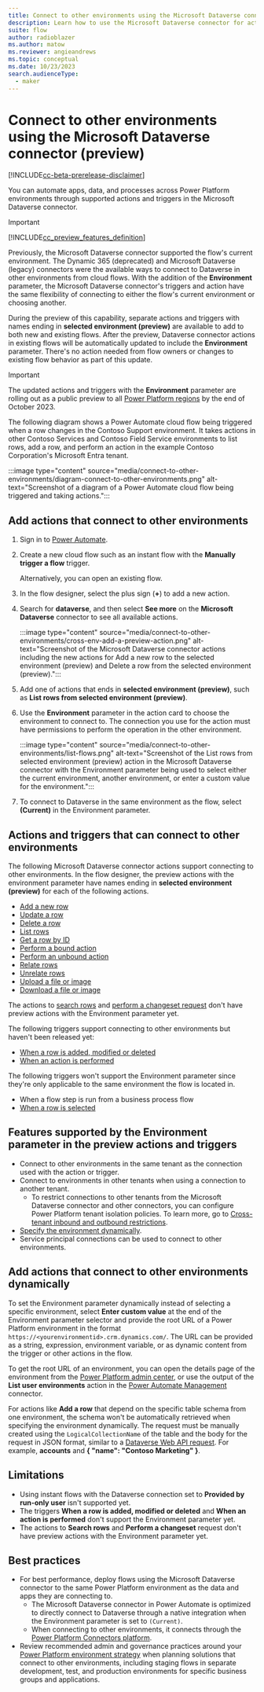 ```yaml
---
title: Connect to other environments using the Microsoft Dataverse connector (preview)
description: Learn how to use the Microsoft Dataverse connector for actions and triggers across Power Platform environments.
suite: flow
author: radioblazer
ms.author: matow
ms.reviewer: angieandrews
ms.topic: conceptual
ms.date: 10/23/2023
search.audienceType: 
  - maker
---
```


# Connect to other environments using the Microsoft Dataverse connector (preview)

[!INCLUDE[cc-beta-prerelease-disclaimer](../includes/cc-beta-prerelease-disclaimer.md)]

You can automate apps, data, and processes across Power Platform environments through supported actions and triggers in the Microsoft Dataverse connector.

> [!IMPORTANT]
> [!INCLUDE[cc_preview_features_definition](../includes/cc-preview-features-definition.md)]

Previously, the Microsoft Dataverse connector supported the flow's current environment. The Dynamic 365 (deprecated) and Microsoft Dataverse (legacy) connectors were the available ways to connect to Dataverse in other environments from cloud flows. With the addition of the **Environment** parameter, the Microsoft Dataverse connector's triggers and action have the same flexibility of connecting to either the flow's current environment or choosing another.

During the preview of this capability, separate actions and triggers with names ending in **selected environment (preview)** are available to add to both new and existing flows. After the preview, Dataverse connector actions in existing flows will be automatically updated to include the **Environment** parameter. There's no action needed from flow owners or changes to existing flow behavior as part of this update.

> [!IMPORTANT]
> The updated actions and triggers with the **Environment** parameter are rolling out as a public preview to all [Power Platform regions](/power-automate/regions-overview) by the end of October 2023.

The following diagram shows a Power Automate cloud flow being triggered when a row changes in the Contoso Support environment. It takes actions in other Contoso Services and Contoso Field Service environments to list rows, add a row, and perform an action in the example Contoso Corporation's Microsoft Entra tenant.

:::image type="content" source="media/connect-to-other-environments/diagram-connect-to-other-environments.png" alt-text="Screenshot of a diagram of a Power Automate cloud flow being triggered and taking actions.":::

## Add actions that connect to other environments

1. Sign in to [Power Automate](https://make.powerautomate.com).
1. Create a new cloud flow such as an instant flow with the **Manually trigger a flow** trigger.

    Alternatively, you can open an existing flow.

1. In the flow designer, select the plus sign (**+**) to add a new action.
1. Search for **dataverse**, and then select **See more** on the **Microsoft Dataverse** connector to see all available actions.

    :::image type="content" source="media/connect-to-other-environments/cross-env-add-a-preview-action.png" alt-text="Screenshot of the Microsoft Dataverse connector actions including the new actions for Add a new row to the selected environment (preview) and Delete a row from the selected environment (preview).":::

1. Add one of actions that ends in **selected environment (preview)**, such as **List rows from selected environment (preview)**.
1. Use the **Environment** parameter in the action card to choose the environment to connect to. The connection you use for the action must have permissions to perform the operation in the other environment.

    :::image type="content" source="media/connect-to-other-environments/list-flows.png" alt-text="Screenshot of the List rows from selected environment (preview) action in the Microsoft Dataverse connector with the Environment parameter being used to select either the current environment, another environment, or enter a custom value for the environment.":::

1. To connect to Dataverse in the same environment as the flow, select **(Current)** in the Environment parameter.

## Actions and triggers that can connect to other environments

The following Microsoft Dataverse connector actions support connecting to other environments. In the flow designer, the preview actions with the environment parameter have names ending in **selected environment (preview)** for each of the following actions.

- [Add a new row](/power-automate/dataverse/create)
- [Update a row](/power-automate/dataverse/update)
- [Delete a row](/power-automate/dataverse/delete-row)
- [List rows](/power-automate/dataverse/list-rows)
- [Get a row by ID](/power-automate/dataverse/get-row-id)
- [Perform a bound action](/power-automate/dataverse/bound-unbound)
- [Perform an unbound action](/power-automate/dataverse/bound-unbound)
- [Relate rows](/power-automate/dataverse/relate-unrelate-rows)
- [Unrelate rows](/power-automate/dataverse/relate-unrelate-rows)
- [Upload a file or image](/power-automate/dataverse/upload-download-file)
- [Download a file or image](/power-automate/dataverse/upload-download-file)

The actions to [search rows](/power-automate/dataverse/search) and [perform a changeset request](/power-automate/dataverse/change-set) don't have preview actions with the Environment parameter yet.

The following triggers support connecting to other environments but haven't been released yet:

- [When a row is added, modified or deleted](/power-automate/dataverse/create-update-delete-trigger)
- [When an action is performed](/power-automate/dataverse/action-trigger)

The following triggers won't support the Environment parameter since they're only applicable to the same environment the flow is located in.
- When a flow step is run from a business process flow
- [When a row is selected](/power-automate/connection-cds#initiate-a-cloud-flow-from-dataverse)

## Features supported by the Environment parameter in the preview actions and triggers

- Connect to other environments in the same tenant as the connection used with the action or trigger.
- Connect to environments in other tenants when using a connection to another tenant.
  - To restrict connections to other tenants from the Microsoft Dataverse connector and other connectors, you can configure Power Platform tenant isolation policies. To learn more, go to [Cross-tenant inbound and outbound restrictions](/power-platform/admin/cross-tenant-restrictions).
- [Specify the environment dynamically](#add-actions-that-connect-to-other-environments-dynamically).
- Service principal connections can be used to connect to other environments.


## Add actions that connect to other environments dynamically

To set the Environment parameter dynamically instead of selecting a specific environment, select **Enter custom value** at the end of the Environment parameter selector and provide the root URL of a Power Platform environment in the format `https://<yourenvironmentid>.crm.dynamics.com/`. The URL can be provided as a string, expression, environment variable, or as dynamic content from the trigger or other actions in the flow.

To get the root URL of an environment, you can open the details page of the environment from the [Power Platform admin center](https://admin.powerplatform.com), or use the output of the **List user environments** action in the [Power Automate Management](/connectors/flowmanagement/) connector.

For actions like **Add a row** that depend on the specific table schema from one environment, the schema won't be automatically retrieved when specifying the environment dynamically. The request must be manually created using the `LogicalCollectionName` of the table and the body for the request in JSON format, similar to a [Dataverse Web API request](/power-apps/developer/data-platform/webapi/create-entity-web-api). For example, **accounts** and  **{ "name": "Contoso Marketing" }**.

## Limitations

- Using instant flows with the Dataverse connection set to **Provided by run-only user** isn't supported yet.
- The triggers **When a row is added, modified or deleted** and **When an action is performed** don't support the Environment parameter yet.
- The actions to **Search rows** and **Perform a changeset** request don't have preview actions with the Environment parameter yet.

## Best practices

- For best performance, deploy flows using the Microsoft Dataverse connector to the same Power Platform environment as the data and apps they are connecting to.
  - The Microsoft Dataverse connector in Power Automate is optimized to directly connect to Dataverse through a native integration when the Environment parameter is set to `(Current)`.
  - When connecting to other environments, it connects through the [Power Platform Connectors platform](/connectors/connectors).
- Review recommended admin and governance practices around your [Power Platform environment strategy](/power-platform/guidance/adoption/environment-strategy) when planning solutions that connect to other environments, including staging flows in separate development, test, and production environments for specific business groups and applications.